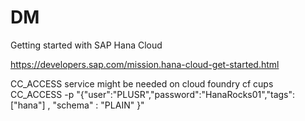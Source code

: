 # DM
Getting started with SAP Hana Cloud

https://developers.sap.com/mission.hana-cloud-get-started.html

CC_ACCESS service might be needed on cloud foundry
cf cups CC_ACCESS -p "{\"user\":\"PLUSR\",\"password\":\"HanaRocks01\",\"tags\":[\"hana\"] , \"schema\" : \"PLAIN\" }"
